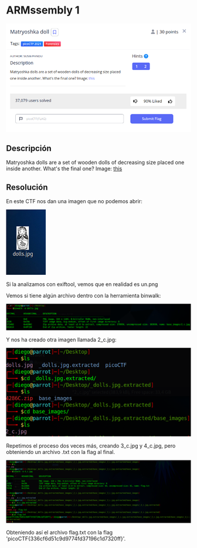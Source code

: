 # ARMssembly 1
![Descripcion del CTF](img/description.png)

## Descripción
Matryoshka dolls are a set of wooden dolls of decreasing size placed one inside another. What's the final one? Image: [this](https://mercury.picoctf.net/static/5eb456e480e485183c9c1b16952c6eda/dolls.jpg)

## Resolución
En este CTF nos dan una imagen que no podemos abrir:

![Miniatura](img/desktop.png)

Si la analizamos con exiftool, vemos que en realidad es un.png

Vemos si tiene algún archivo dentro con la herramienta binwalk:

![Consola](img/console1.png)

Y nos ha creado otra imagen llamada 2_c.jpg:

![Consola](img/console2.png)

Repetimos el proceso dos veces más, creando 3_c.jpg y 4_c.jpg, pero obteniendo un archivo .txt con la flag al final.

![Consola](img/console3.png)

Obteniendo así el archivo flag.txt con la flag 'picoCTF{336cf6d51c9d9774fd37196c1d7320ff}'.